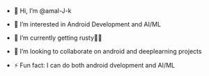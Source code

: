 - 👋 Hi, I’m @amal-J-k
- 👀 I’m interested in Android Development and AI/ML
- 🌱 I’m currently getting rusty🦀😇
- 💞️ I’m looking to collaborate on android and deeplearning projects


- ⚡ Fun fact: I can do both android dvelopment and AI/ML 

<!---
amal-J-k/amal-J-k is a ✨ special ✨ repository because its `README.md` (this file) appears on your GitHub profile.
You can click the Preview link to take a look at your changes.
--->
